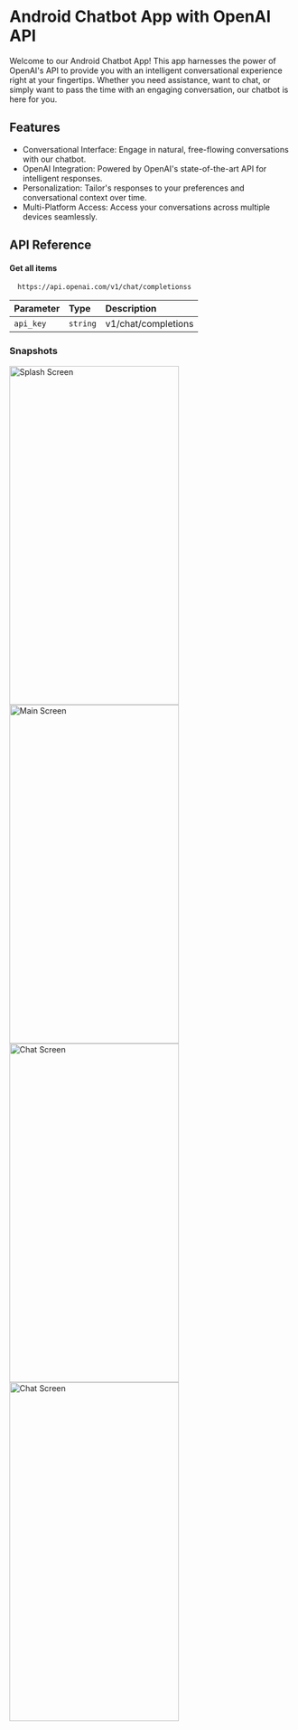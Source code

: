 
# Android Chatbot App with OpenAI API

Welcome to our Android Chatbot App! This app harnesses the power of OpenAI's API to provide you with an intelligent conversational experience right at your fingertips. Whether you need assistance, want to chat, or simply want to pass the time with an engaging conversation, our chatbot is here for you.


## Features
* Conversational Interface:  Engage in natural, free-flowing conversations with our chatbot.
* OpenAI Integration: Powered by OpenAI's state-of-the-art API for intelligent responses.
* Personalization: Tailor's responses to your preferences and conversational context over time.
* Multi-Platform Access: Access your conversations across multiple devices seamlessly.
## API Reference

#### Get all items

```http
  https://api.openai.com/v1/chat/completionss
```

| Parameter | Type     | Description                |
| :-------- | :------- | :------------------------- |
| `api_key` | `string` | v1/chat/completions

### Snapshots


<img src="https://github.com/AkanshaTech/Android-ChatBot-APP/assets/158189086/07c82048-41ab-4902-afb7-3653823dc1a6" alt="Splash Screen" width="300" height="600"/>   
<img src="https://github.com/AkanshaTech/Android-ChatBot-APP/assets/158189086/c7ff40d0-fa72-4137-aeed-923587119f79" alt="Main Screen" width="300" height="600"/>  
<img src="https://github.com/AkanshaTech/Android-ChatBot-APP/assets/158189086/cfa2c8dd-87af-47b7-a164-eb8e41f280bd" alt="Chat Screen" width="300" height="600"/> 
<img src="https://github.com/AkanshaTech/Android-ChatBot-APP/assets/158189086/a0614c82-ea76-4712-ad02-f5792e583ec0" alt="Chat Screen" width="300" height="600"/>   





